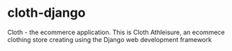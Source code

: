 # cloth-django
Cloth - the ecommerce application.
This is Cloth Athleisure, an ecommece clothing store creating using the Django web development framework
